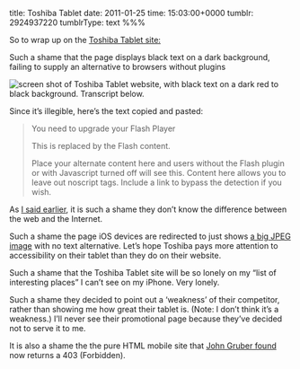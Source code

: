 title: Toshiba Tablet
date: 2011-01-25
time: 15:03:00+0000
tumblr: 2924937220
tumblrType: text
%%%

So to wrap up on the [Toshiba Tablet site:][tt]

Such a shame that the page displays black text on a dark background, failing to supply an alternative to browsers without plugins

![screen shot of Toshiba Tablet website, with black text on a dark red to black background. Transcript below.](tumblr_lfl1woNXCu1qb1802.png)

Since it’s illegible, here’s the text copied and pasted:

> You need to upgrade your Flash Player
>
> This is replaced by the Flash content.
>
> Place your alternate content here and users without the Flash plugin or with Javascript turned off will see this. Content here allows you to leave out noscript tags. Include a link to bypass the detection if you wish.

As [I said earlier][e], it is such a shame they don’t know the difference between the web and the Internet. 

Such a shame the page iOS devices are redirected to just shows [a big JPEG image][ima] with no text alternative. Let’s hope Toshiba pays more attention to accessibility on their tablet than they do on their website. 

Such a shame that the Toshiba Tablet site will be so lonely on my “list of interesting places” I can’t see on my iPhone. Very lonely. 

Such a shame they decided to point out a ‘weakness’ of their competitor, rather than showing me how great their tablet is. (Note: I don’t think it’s a weakness.) I’ll never see their promotional page because they’ve decided not to serve it to me. 

It is also a shame the the pure HTML mobile site that [John Gruber found][df] now returns a 403 (Forbidden). 

[tt]: http://thetoshibatablet.com/
[e]: /post/2922378669
[df]: http://daringfireball.net/linked/2011/01/23/toshiba-tablet
[ima]: http://thetoshibatablet.com/images/apple.jpg
